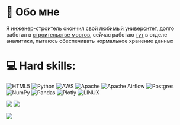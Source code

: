 
# 🚀 Обо мне
Я инженер-строитель окончил
[свой любимый университет](https://www.pgups.ru/struct/transportnoe_stroitelstvo/), долго работал в [строительстве мостов](https://zaovad.ru/), сейчас работаю [тут](https://tis-dialog.ru/) в отделе аналитики, пытаюсь обеспечивать нормальное хранение данных


# 💻 Hard skills:
![HTML5](https://img.shields.io/badge/html5-%23E34F26.svg?style=plastic&logo=html5&logoColor=white) ![Python](https://img.shields.io/badge/python-3670A0?style=plastic&logo=python&logoColor=ffdd54) ![AWS](https://img.shields.io/badge/AWS-%23FF9900.svg?style=plastic&logo=amazon-aws&logoColor=white) ![Apache](https://img.shields.io/badge/apache-%23D42029.svg?style=plastic&logo=apache&logoColor=white) ![Apache Airflow](https://img.shields.io/badge/Apache%20Airflow-017CEE?style=plastic&logo=Apache%20Airflow&logoColor=white) ![Postgres](https://img.shields.io/badge/postgres-%23316192.svg?style=plastic&logo=postgresql&logoColor=white) ![NumPy](https://img.shields.io/badge/numpy-%23013243.svg?style=plastic&logo=numpy&logoColor=white) ![Pandas](https://img.shields.io/badge/pandas-%23150458.svg?style=plastic&logo=pandas&logoColor=white) ![Plotly](https://img.shields.io/badge/Plotly-%233F4F75.svg?style=plastic&logo=plotly&logoColor=white) ![LINUX](https://img.shields.io/badge/Linux-FCC624?style=plastic&logo=linux&logoColor=black)






![](https://github.com/grekudze/grekudze/blob/https/github.com/grekudze/README.md/giphy.gif)
![](https://github.com/grekudze/grekudze/blob/https/github.com/grekudze/README.md/giphy.gif)


![ ](https://komarev.com/ghpvc/?username=grekudze&label=Profile%20views&color=0e75b6&style=flat)

